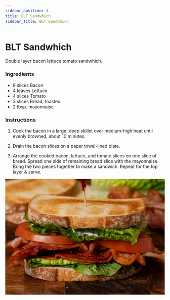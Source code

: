 ```yaml
---
sidebar_position: 4
title: BLT Sandwhich
sidebar_title: BLT Sandwhich
---
```


# BLT Sandwhich
Double layer bacon lettuce tomato sandwhich.

### Ingredients
- 8 slices Bacon
- 4 leaves Lettuce
- 4 slices Tomato 
- 3 slices Bread, toasted
- 2 tbsp. mayonnaise

### Instructions
1. Cook the bacon in a large, deep skillet over medium-high heat until evenly browned, about 10 minutes. 

2. Drain the bacon slices on a paper towel-lined plate.

3. Arrange the cooked bacon, lettuce, and tomato slices on one slice of bread. Spread one side of remaining bread slice with the mayonnaise. Bring the two pieces together to make a sandwich. Repeat for the top layer & serve.

 ![blt](./blt.png)
